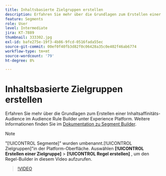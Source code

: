 ```yaml
---
title: Inhaltsbasierte Zielgruppen erstellen
description: Erfahren Sie mehr über die Grundlagen zum Erstellen einer Inhaltsaffinitäts-Audience im Audience Rule Builder unter Experience Platform.
feature: Segments
role: User
level: Intermediate
jira: KT-7889
thumbnail: 333302.jpg
exl-id: bafe275e-19f3-4b86-9fcd-0516fada55ec
source-git-commit: 00ef0f40fb3d82f0c06428a35c0e402f46ab6774
workflow-type: tm+mt
source-wordcount: '79'
ht-degree: 8%

---
```


# Inhaltsbasierte Zielgruppen erstellen

Erfahren Sie mehr über die Grundlagen zum Erstellen einer Inhaltsaffinitäts-Audience im Audience Rule Builder unter Experience Platform. Weitere Informationen finden Sie im [Dokumentation zu Segment Builder](https://experienceleague.adobe.com/docs/experience-platform/segmentation/ui/segment-builder.html?lang=de).

>[!NOTE]
>
> &quot;[!UICONTROL Segmente]&quot; wurden umbenannt.[!UICONTROL Zielgruppen]&quot;in der Platform-Oberfläche. Auswählen **[!UICONTROL Erstellen einer Zielgruppe]** > **[!UICONTROL Regel erstellen]** , um den Regel-Builder in diesem Video aufzurufen.

>[!VIDEO](https://video.tv.adobe.com/v/333302/?learn=on)

